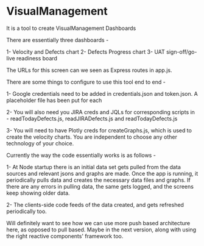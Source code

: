 # VisualManagement
It is a tool to create VisualManagement Dashboards

There are essentially three dashboards - 

1- Velocity and Defects chart
2- Defects Progress chart
3- UAT sign-off/go-live readiness board

The URLs for this screen can we seen as Express routes in app.js.

There are some things to configure to use this tool end to end - 

1- Google credentials need to be added in credentials.json and token.json. A placeholder file has been put for each

2- You will also need you JIRA creds and JQLs for corresponding scripts in  - readTodayDefects.js, readJIRADefects.js and readTodayDefects.js

3- You will need to have Plotly creds for createGraphs.js, which is used to create the velocity charts. You are independent to choose any other technology of your choice.

Currently the way the code essentially works is as follows - 

1- At Node startup there is an initial data set gets pulled from the data sources and relevant jsons and graphs are made. Once the app is running, it periodically pulls data and creates the necessary data files and graphs. If there are any errors in pulling data, the same gets logged, and the screens keep showing older data. 

2- The clients-side code feeds of the data created, and gets refreshed periodically too.

Will definitely want to see how we can use more push based architecture here, as opposed to pull based. Maybe in the next version, along with using the right reactive components' framework too.
